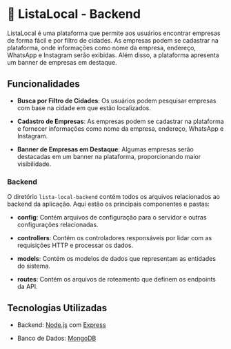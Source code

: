 # 📖 ListaLocal - Backend

ListaLocal é uma plataforma que permite aos usuários encontrar empresas de forma fácil e por filtro de cidades. As empresas podem se cadastrar na plataforma, onde informações como nome da empresa, endereço, WhatsApp e Instagram serão exibidas. Além disso, a plataforma apresenta um banner de empresas em destaque.

## Funcionalidades

- **Busca por Filtro de Cidades**: Os usuários podem pesquisar empresas com base na cidade em que estão localizados.
  
- **Cadastro de Empresas**: As empresas podem se cadastrar na plataforma e fornecer informações como nome da empresa, endereço, WhatsApp e Instagram.

- **Banner de Empresas em Destaque**: Algumas empresas serão destacadas em um banner na plataforma, proporcionando maior visibilidade.


### Backend

O diretório `lista-local-backend` contém todos os arquivos relacionados ao backend da aplicação. Aqui estão os principais componentes e pastas:

- **config**: Contém arquivos de configuração para o servidor e outras configurações relacionadas.

- **controllers**: Contém os controladores responsáveis por lidar com as requisições HTTP e processar os dados.

- **models**: Contém os modelos de dados que representam as entidades do sistema.

- **routes**: Contém os arquivos de roteamento que definem os endpoints da API.

## Tecnologias Utilizadas

  
- Backend: [Node.js](https://nodejs.org/) com [Express](https://expressjs.com/)

- Banco de Dados: [MongoDB](https://www.mongodb.com/)


